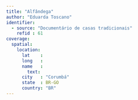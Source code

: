 ```yaml
---
title: "Alfândega"
author: "Eduarda Toscano"
identifier:
  - source: "Documentário de casas tradicionais"
    refid : 61
coverage:
  spatial:
    location:
      lat    :
      long   :
      name   :
        text:
      city   : "Corumbá"
      state  : BR-GO
      country: "BR"
---
```


